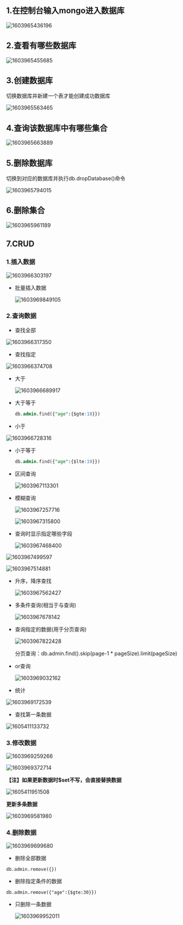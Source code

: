 ## 1.在控制台输入mongo进入数据库

![1603965436196](assets/1603965436196.png)

## 2.查看有哪些数据库

![1603965455685](assets/1603965455685.png)

## 3.创建数据库

切换数据库并新建一个表才能创建成功数据库

![1603965563465](assets/1603965563465.png)

## 4.查询该数据库中有哪些集合

![1603965663889](assets/1603965663889.png)

## 5.删除数据库

切换到对应的数据库并执行db.dropDatabase()命令

![1603965794015](assets/1603965794015.png)

## 6.删除集合

![1603965961189](assets/1603965961189.png)

## 7.CRUD

### 1.插入数据

![1603966303197](assets/1603966303197.png)

- 批量插入数据

  ![1603969849105](assets/1603969849105.png)


### 2.查询数据

- 查找全部

![1603966317350](assets/1603966317350.png)

- 查找指定

![1603966374708](assets/1603966374708.png)

- 大于

  ![1603966689917](assets/1603966689917.png)

- 大于等于

  ```sql
  db.admin.find({"age":{$gte:18}})
  ```

- 小于

![1603966728316](assets/1603966728316.png)

- 小于等于

  ```sql
  db.admin.find({"age":{$lte:19}})
  ```

- 区间查询

  ![1603967113301](assets/1603967113301.png)

- 模糊查询

  ![1603967257716](assets/1603967257716.png)

  ![1603967315800](assets/1603967315800.png)

- 查询时显示指定哪些字段

  ![1603967468400](assets/1603967468400.png)

![1603967499597](assets/1603967499597.png)

![1603967514881](1603967514881.png)

- 升序，降序查找

  ![1603967562427](assets/1603967562427.png)

- 多条件查询(相当于与查询)

  ![1603967678142](assets/1603967678142.png)

- 查询指定的数据(用于分页查询)

  ![1603967822428](assets/1603967822428.png)

  分页查询：db.admin.find().skip(page-1 * pageSize).limit(pageSize)

- or查询

  ![1603969032162](assets/1603969032162.png)

- 统计

![1603969172539](assets/1603969172539.png)

- 查找第一条数据

![1605411133732](assets/1605411133732.png)

### 3.修改数据

![1603969259266](assets/1603969259266.png)

![1603969372714](assets/1603969372714.png)

**【注】如果更新数据时$set不写，会直接替换数据**

![1605411951508](assets/1605411951508.png)

**更新多条数据**

![1603969581980](assets/1603969581980.png)

### 4.删除数据

![1603969699680](assets/1603969699680.png)

- 删除全部数据

```
db.admin.remove({})
```

- 删除指定条件的数据

```
db.admin.remove({"age":{$gte:30}})
```

- 只删除一条数据

  ![1603969952011](assets/1603969952011.png)
